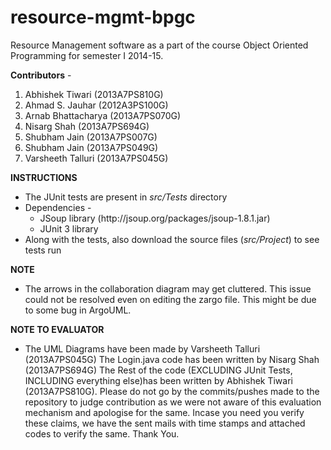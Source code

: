resource-mgmt-bpgc
==================

Resource Management software as a part of the course Object Oriented Programming for semester I 2014-15.

<b>Contributors</b> -

1. Abhishek Tiwari    (2013A7PS810G)
2. Ahmad S. Jauhar    (2012A3PS100G)
3. Arnab Bhattacharya (2013A7PS070G)
4. Nisarg Shah        (2013A7PS694G)
5. Shubham Jain       (2013A7PS007G)
6. Shubham Jain       (2013A7PS049G)
7. Varsheeth Talluri  (2013A7PS045G)

<b> INSTRUCTIONS</B>

<ul>
  <li>The JUnit tests are present in <i>src/Tests</i> directory</li>
  <li>Dependencies -
    <ul>
      <li>JSoup library (http://jsoup.org/packages/jsoup-1.8.1.jar)</li>
      <li>JUnit 3 library</li>
    </ul>
  </li>
  <li>Along with the tests, also download the source files (<i>src/Project</i>) to see tests run
</ul>


<b>NOTE</b>
<ul>
  <li>The arrows in the collaboration diagram may get cluttered. This
issue could not be resolved even on editing the zargo file.
This might be due to some bug in ArgoUML.</li>
</ul>

<b>NOTE TO EVALUATOR</b>
<ul>
  <li>The UML Diagrams have been made by Varsheeth Talluri  (2013A7PS045G)
      The Login.java code has been written by Nisarg Shah (2013A7PS694G)
      The Rest of the code (EXCLUDING JUnit Tests, INCLUDING everything else)has been written by Abhishek Tiwari (2013A7PS810G). Please do not go by the commits/pushes made to the repository to judge contribution as we were not aware of this evaluation mechanism and apologise for the same. Incase you need you verify these claims, we have the sent mails with time stamps and attached codes to verify the same. Thank You.</li>
</ul>
